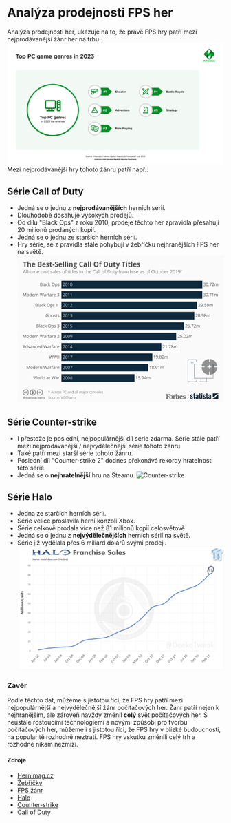# Analýza prodejnosti FPS her
Analýza prodejnosti her, ukazuje na to, že právě FPS hry patří mezi nejprodávanější žánr her na trhu.
![Graf](Top-PC-game-genres-in-2023.webp)
Mezi nejprodávanější hry tohoto žánru patří např.:

## Série Call of Duty
- Jedná se o jednu z **nejprodávanějších** herních sérií.
- Dlouhodobě dosahuje vysokých prodejů.
- Od dílu "Black Ops" z roku 2010, prodeje těchto her zpravidla přesahují 20 milionů prodaných kopií.
- Jedná se o jednu ze starších herních sérií.
- Hry série, se z pravidla stále pohybují v žebříčku nejhranějších FPS her na světě.
![Call of Duty](960x0.jpg)

## Série Counter-strike
- I přestože je poslední, nejpopulárnější díl série zdarma. Série stále patří mezi nejprodávanější / nejvýdělečnější série tohoto žánru.
- Také patří mezi starší série tohoto žánru.
- Poslední díl "Counter-strike 2" dodnes překonává rekordy hratelnosti této série.
- Jedná se o **nejhratelnější** hru na Steamu.
![Counter-strike]()

## Série Halo
- Jedna ze starčích herních sérií.
- Série velice proslavila herní konzoli Xbox.
- Série celkově prodala více než 81 milionů kopií celosvětově.
- Jedná se o jednu z **nejvýdělečnějších** herních sérií na světě.
- Série již vydělala přes 6 miliard dolarů svými prodeji.
![Halo](91073_3_halo-has-made-over-6-billion-dollars-22-years-343-industries-says_full.png)

### Závěr
Podle těchto dat, můžeme s jistotou říci, že FPS hry patří mezi nejpopulárnější a nejvýdělečnější žánr počítačových her.
Žánr patří nejen k nejhranějším, ale zároveň navždy změnil **celý** svět počítačových her.
S neustále rostoucími technologiemi a novými způsobi pro tvorbu počítačových her, můžeme i s jistotou říci, že FPS hry v blízké budoucnosti, na popularitě rozhodně neztratí.
FPS hry vskutku změnili celý trh a rozhodně nikam nezmizí.

#### Zdroje
- [Hernimag.cz](https://www.hernimag.cz/742/nejvlivnejsi-fps-akce-na-pc-poslednich-peti-let/?utm_source=chatgpt.com)
- [Žebříčky](https://steamdb.info/charts/?tagid=1663)
- [FPS žánr](https://en.wikipedia.org/wiki/First-person_shooter#)
- [Halo](https://en.wikipedia.org/wiki/Halo_(franchise)#)
- [Counter-strike](https://en.wikipedia.org/wiki/Counter-Strike)
- [Call of Duty](https://en.wikipedia.org/wiki/Call_of_Duty)
